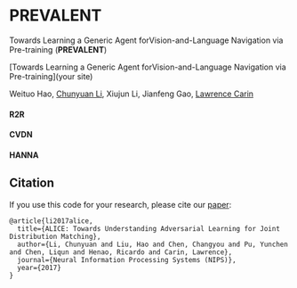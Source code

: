 # PREVALENT
Towards Learning a Generic Agent forVision-and-Language Navigation via Pre-training (**PREVALENT**)

[Towards Learning a Generic Agent forVision-and-Language Navigation via Pre-training](your site)


 Weituo Hao,
 [Chunyuan Li](http://chunyuan.li/),
 Xiujun Li,
 Jianfeng Gao,
 [Lawrence Carin](http://people.ee.duke.edu/~lcarin/)


#### R2R
#### CVDN
#### HANNA


## Citation
If you use this code for your research, please cite our [paper](https://arxiv.org/abs/1709.01215):

```
@article{li2017alice,
  title={ALICE: Towards Understanding Adversarial Learning for Joint Distribution Matching},
  author={Li, Chunyuan and Liu, Hao and Chen, Changyou and Pu, Yunchen and Chen, Liqun and Henao, Ricardo and Carin, Lawrence},
  journal={Neural Information Processing Systems (NIPS)},
  year={2017}
}
```
